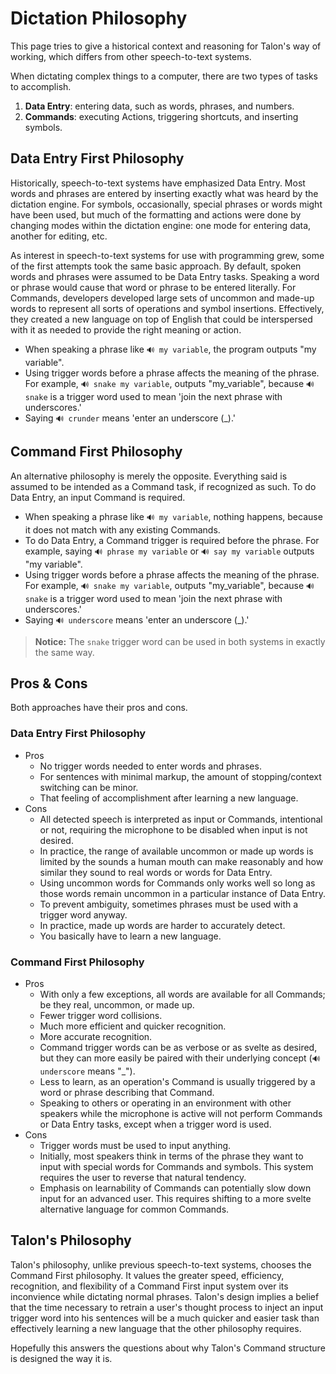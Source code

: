 # Dictation Philosophy

This page tries to give a historical context and reasoning for Talon's way of working, which differs from other speech-to-text systems.

When dictating complex things to a computer, there are two types of tasks to accomplish.

1. **Data Entry**: entering data, such as words, phrases, and numbers.
2. **Commands**: executing Actions, triggering shortcuts, and inserting symbols.


## Data Entry First Philosophy

Historically, speech-to-text systems have emphasized Data Entry. Most words and phrases are entered by inserting exactly what was heard by the dictation engine. For symbols, occasionally, special phrases or words might have been used, but much of the formatting and actions were done by changing modes within the dictation engine: one mode for entering data, another for editing, etc.

As interest in speech-to-text systems for use with programming grew, some of the first attempts took the same basic approach. By default, spoken words and phrases were assumed to be Data Entry tasks. Speaking a word or phrase would cause that word or phrase to be entered literally. For Commands, developers developed large sets of uncommon and made-up words to represent all sorts of operations and symbol insertions. Effectively, they created a new language on top of English that could be interspersed with it as needed to provide the right meaning or action.

* When speaking a phrase like `🔊 my variable`, the program outputs "my variable".
* Using trigger words before a phrase affects the meaning of the phrase. For example, `🔊 snake my variable`, outputs "my_variable", because `🔊 snake` is a trigger word used to mean 'join the next phrase with underscores.'
* Saying `🔊 crunder` means 'enter an underscore (_).'


## Command First Philosophy

An alternative philosophy is merely the opposite. Everything said is assumed to be intended as a Command task, if recognized as such. To do Data Entry, an input Command is required.

* When speaking a phrase like `🔊 my variable`, nothing happens, because it does not match with any existing Commands.
* To do Data Entry, a Command trigger is required before the phrase. For example, saying `🔊 phrase my variable` or `🔊 say my variable` outputs "my variable".
* Using trigger words before a phrase affects the meaning of the phrase. For example, `🔊 snake my variable`, outputs "my_variable", because `🔊 snake` is a trigger word used to mean 'join the next phrase with underscores.'
* Saying `🔊 underscore` means 'enter an underscore (_).'

> **Notice:** The `snake` trigger word can be used in both systems in exactly the same way.


## Pros & Cons

Both approaches have their pros and cons.

### Data Entry First Philosophy

* Pros
  - No trigger words needed to enter words and phrases.
  - For sentences with minimal markup, the amount of stopping/context switching can be minor.
  - That feeling of accomplishment after learning a new language.
* Cons
  - All detected speech is interpreted as input or Commands, intentional or not, requiring the microphone to be disabled when input is not desired.
  - In practice, the range of available uncommon or made up words is limited by the sounds a human mouth can make reasonably and how similar they sound to real words or words for Data Entry.
  - Using uncommon words for Commands only works well so long as those words remain uncommon in a particular instance of Data Entry.
  - To prevent ambiguity, sometimes phrases must be used with a trigger word anyway.
  - In practice, made up words are harder to accurately detect.
  - You basically have to learn a new language.

### Command First Philosophy

* Pros
  - With only a few exceptions, all words are available for all Commands; be they real, uncommon, or made up.
  - Fewer trigger word collisions.
  - Much more efficient and quicker recognition.
  - More accurate recognition.
  - Command trigger words can be as verbose or as svelte as desired, but they can more easily be paired with their underlying concept (`🔊 underscore` means "_").
  - Less to learn, as an operation's Command is usually triggered by a word or phrase describing that Command.
  - Speaking to others or operating in an environment with other speakers while the microphone is active will not perform Commands or Data Entry tasks, except when a trigger word is used.
* Cons
  - Trigger words must be used to input anything.
  - Initially, most speakers think in terms of the phrase they want to input with special words for Commands and symbols. This system requires the user to reverse that natural tendency.
  - Emphasis on learnability of Commands can potentially slow down input for an advanced user. This requires shifting to a more svelte alternative language for common Commands.


## Talon's Philosophy

Talon's philosophy, unlike previous speech-to-text systems, chooses the Command First philosophy. It values the greater speed, efficiency, recognition, and flexibility of a Command First input system over its inconvience while dictating normal phrases. Talon's design implies a belief that the time necessary to retrain a user's thought process to inject an input trigger word into his sentences will be a much quicker and easier task than effectively learning a new language that the other philosophy requires.

Hopefully this answers the questions about why Talon's Command structure is designed the way it is.